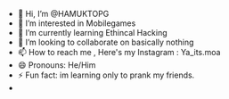 - 👋 Hi, I’m @HAMUKTOPG
- 👀 I’m interested in Mobilegames
- 🌱 I’m currently learning Ethincal Hacking
- 💞️ I’m looking to collaborate on basically nothing 
- 📫 How to reach me , Here's my Instagram : Ya_its.moa
- 😄 Pronouns: He/Him
- ⚡ Fun fact: im learning only to prank my friends. 
-
<!---
HAMUKTOPG/HAMUKTOPG is a ✨ special ✨ repository because its `README.md` (this file) appears on your GitHub profile.
You can click the Preview link to take a look at your changes.
--->
